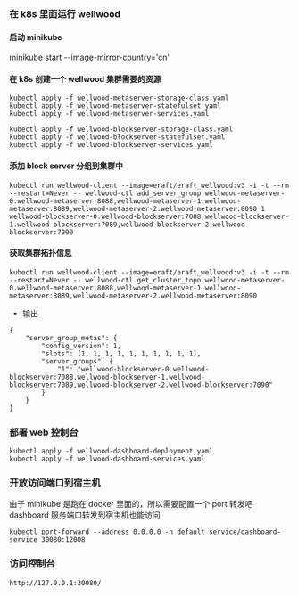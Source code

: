 ### 在 k8s 里面运行 wellwood

#### 启动 minikube 
minikube start --image-mirror-country='cn'

#### 在 k8s 创建一个 wellwood 集群需要的资源

```
kubectl apply -f wellwood-metaserver-storage-class.yaml
kubectl apply -f wellwood-metaserver-statefulset.yaml
kubectl apply -f wellwood-metaserver-services.yaml

kubectl apply -f wellwood-blockserver-storage-class.yaml
kubectl apply -f wellwood-blockserver-statefulset.yaml
kubectl apply -f wellwood-blockserver-services.yaml
```

#### 添加 block server 分组到集群中 

```
kubectl run wellwood-client --image=eraft/eraft_wellwood:v3 -i -t --rm --restart=Never -- wellwood-ctl add_server_group wellwood-metaserver-0.wellwood-metaserver:8088,wellwood-metaserver-1.wellwood-metaserver:8089,wellwood-metaserver-2.wellwood-metaserver:8090 1 wellwood-blockserver-0.wellwood-blockserver:7088,wellwood-blockserver-1.wellwood-blockserver:7089,wellwood-blockserver-2.wellwood-blockserver:7090
```

####  获取集群拓扑信息

```
kubectl run wellwood-client --image=eraft/eraft_wellwood:v3 -i -t --rm --restart=Never -- wellwood-ctl get_cluster_topo wellwood-metaserver-0.wellwood-metaserver:8088,wellwood-metaserver-1.wellwood-metaserver:8089,wellwood-metaserver-2.wellwood-metaserver:8090
```

- 输出
```
{
	"server_group_metas": {
		"config_version": 1,
		"slots": [1, 1, 1, 1, 1, 1, 1, 1, 1, 1],
		"server_groups": {
			"1": "wellwood-blockserver-0.wellwood-blockserver:7088,wellwood-blockserver-1.wellwood-blockserver:7089,wellwood-blockserver-2.wellwood-blockserver:7090"
		}
	}
}
```

### 部署 web 控制台

```
kubectl apply -f wellwood-dashboard-deployment.yaml
kubectl apply -f wellwood-dashboard-services.yaml
```

### 开放访问端口到宿主机

由于 minikube 是跑在 docker 里面的，所以需要配置一个 port 转发吧 dashboard 服务端口转发到宿主机也能访问

```
kubectl port-forward --address 0.0.0.0 -n default service/dashboard-service 30080:12008
```

### 访问控制台

```
http://127.0.0.1:30080/

```
